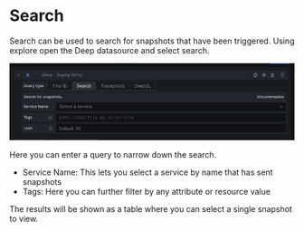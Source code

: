 # Search

Search can be used to search for snapshots that have been triggered. Using explore open the Deep datasource and select search.

![Search Snapshot](search_snapshot.png)

Here you can enter a query to narrow down the search.

 - Service Name: This lets you select a service by name that has sent snapshots
 - Tags: Here you can further filter by any attribute or resource value

The results will be shown as a table where you can select a single snapshot to view.
